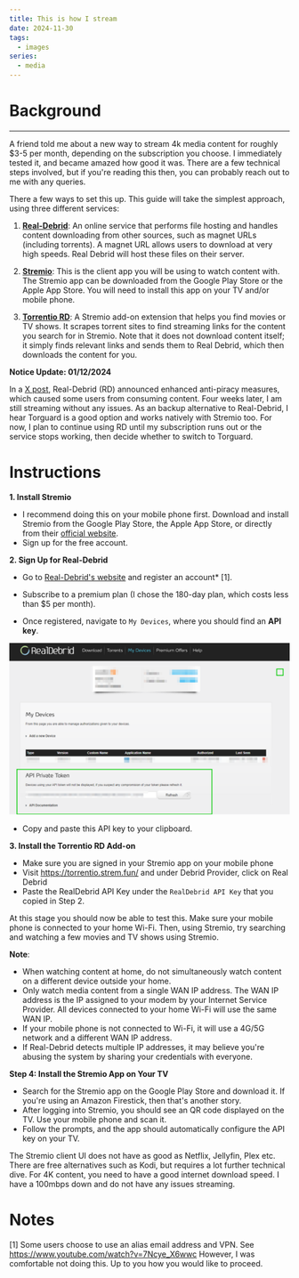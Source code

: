 ```yaml
---
title: This is how I stream
date: 2024-11-30
tags:
  - images
series:
  - media
---
```

# Background 


---

A friend told me about a new way to stream 4k media content for roughly $3-5 per month, depending on the subscription you choose. I immediately tested it, and became amazed how good it was. There are a few technical steps involved, but if you're reading this then, you can probably reach out to me with any queries. 

There a few ways to set this up. This guide will take the simplest approach, using three different services:

1. **[Real-Debrid](https://real-debrid.com)**: An online service that performs file hosting and handles content downloading from other sources, such as magnet URLs (including torrents). A magnet URL allows users to download at very high speeds. Real Debrid will host these files on their server.
    
2. **[Stremio](https://www.stremio.com)**: This is the client app you will be using to watch content with. The Stremio app can be downloaded from the Google Play Store or the Apple App Store. You will need to install this app on your TV and/or mobile phone.
    
3. **[Torrentio RD](https://torrentio.strem.fun/)**: A Stremio add-on extension that helps you find movies or TV shows. It scrapes torrent sites to find streaming links for the content you search for in Stremio. Note that it does not download content itself; it simply finds relevant links and sends them to Real Debrid, which then downloads the content for you.

**Notice Update: 01/12/2024**

In a [X post](https://x.com/realdebrid/status/1859673163681960169?s=46&t=v7hlI5j-ie2ub28ChSkAKw), Real-Debrid (RD) announced enhanced anti-piracy measures, which caused some users from consuming content.  Four weeks later, I am still streaming without any issues. As an backup alternative to Real-Debrid, I hear Torguard is a good option and works natively with Stremio too. For now, I plan to continue using RD until my subscription runs out or the service stops working, then decide whether to switch to Torguard.

# Instructions

 **1. Install Stremio**

- I recommend doing this on your mobile phone first. Download and install Stremio from the Google Play Store, the Apple App Store, or directly from their [official website](https://www.stremio.com/).
- Sign up for the free account.

 **2. Sign Up for Real-Debrid**

- Go to [Real-Debrid's website](https://real-debrid.com/) and register an account* [1].

- Subscribe to a premium plan (I chose the 180-day plan, which costs less than $5 per month).

- Once registered, navigate to `My Devices`, where you should find an **API key**.

![](images/thisishowistream-realdebrid.png)


- Copy and paste this API key to your clipboard.
    

 **3. Install the Torrentio RD Add-on**

- Make sure you are signed in your Stremio app on your mobile phone
- Visit https://torrentio.strem.fun/ and under Debrid Provider, click on Real Debrid
- Paste the RealDebrid API Key under the `RealDebrid API Key` that you copied in Step 2.

At this stage you should now be able to test this. Make sure your mobile phone is connected to your home Wi-Fi. Then, using Stremio, try searching and watching a few movies and TV shows using Stremio. 

 **Note**: 
-  When watching content at home, do not simultaneously watch content on a different device outside your home.
- Only watch media content from a single WAN IP address. The WAN IP address is the IP assigned to your modem by your Internet Service Provider. All devices connected to your home Wi-Fi will use the same WAN IP. 
- If your mobile phone is not connected to Wi-Fi, it will use a 4G/5G network and a different WAN IP address. 
- If Real-Debrid detects multiple IP addresses, it may believe you're abusing the system by sharing your credentials with everyone.

 **Step 4: Install the Stremio App on Your TV**

- Search for the Stremio app on the Google Play Store and download it. If you're using an Amazon Firestick, then that's another story.
- After logging into Stremio, you should see an QR code displayed on the TV. Use your mobile phone and scan it.
- Follow the prompts, and the app should automatically configure the API key on your TV.

The Stremio client UI does not have as good as Netflix, Jellyfin, Plex etc. There are free alternatives such as Kodi, but requires a lot further technical dive. For 4K content, you need to have a good internet download speed. I have a 100mbps down and do not have any issues streaming.
# Notes
[1] Some users choose to use an alias email address and VPN. See https://www.youtube.com/watch?v=7Ncye_X6wwc However, I was comfortable not doing this. Up to you how you would like to proceed.
